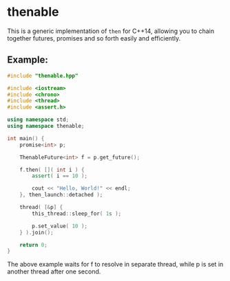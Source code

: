 thenable
========

This is a generic implementation of `then` for C++14, allowing you to chain together futures, promises and so forth easily and efficiently.

## Example:
```C++
#include "thenable.hpp"

#include <iostream>
#include <chrono>
#include <thread>
#include <assert.h>

using namespace std;
using namespace thenable;

int main() {
    promise<int> p;

    ThenableFuture<int> f = p.get_future();

    f.then( []( int i ) {
        assert( i == 10 );

        cout << "Hello, World!" << endl;
    }, then_launch::detached );

    thread( [&p] {
        this_thread::sleep_for( 1s );

        p.set_value( 10 );
    } ).join();

    return 0;
}

```

The above example waits for f to resolve in separate thread, while p is set in another thread after one second.
